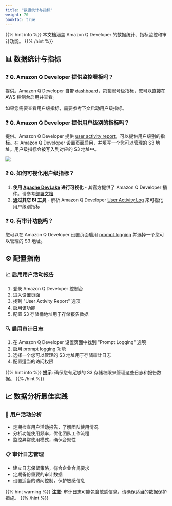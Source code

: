 ```yaml
---
title: "数据统计与指标"
weight: 70
bookToc: true
---
```


{{% hint info %}}
本文档涵盖 Amazon Q Developer 的数据统计、指标监控和审计功能。
{{% /hint %}}

## **📊 数据统计与指标**

### **❓ Q. Amazon Q Developer 提供监控看板吗？**

提供。Amazon Q Developer 自带 [dashboard](https://docs.aws.amazon.com/amazonq/latest/qdeveloper-ug/dashboard.html)，包含账号级指标，您可以直接在 AWS 控制台启用并查看。

如果您需要查看用户级指标，需要参考下文启动用户级指标。

### **❓ Q. Amazon Q Developer 提供用户级别的指标吗？**

提供。Amazon Q Developer 提供 [user activity report](https://docs.aws.amazon.com/amazonq/latest/qdeveloper-ug/user-activity-metrics.html)，可以提供用户级别的指标。在 Amazon Q Developer 设置页面启用，并填写一个您可以管理的 S3 地址。用户级指标会被写入到对应的 S3 地址中。

![](/book-of-kiro/images/q_dev/user_activity_report.png)

### **❓ Q. 如何可视化用户级指标？**

1. **使用 [Apache DevLake](https://devlake.apache.org/) 进行可视化** - 其官方提供了 Amazon Q Developer 插件。请参考[部署文档](https://amzn-chn.feishu.cn/docx/VkD7dXLq2oXEM5xz48qcUBmPnlh)
2. **通过其它 BI 工具** - 解析 Amazon Q Developer [User Activity Log](https://docs.aws.amazon.com/amazonq/latest/qdeveloper-ug/q-admin-user-telemetry.html) 来可视化用户级别指标

### **❓ Q. 有审计功能吗？**

您可以在 Amazon Q Developer 设置页面启用 [prompt logging](https://docs.aws.amazon.com/amazonq/latest/qdeveloper-ug/q-admin-prompt-logging.html) 并选择一个您可以管理的 S3 地址。

## **⚙️ 配置指南**

### **📈 启用用户活动报告**

1. 登录 Amazon Q Developer 控制台
2. 进入设置页面
3. 找到 "User Activity Report" 选项
4. 启用该功能
5. 配置 S3 存储桶地址用于存储报告数据

### **🔍 启用审计日志**

1. 在 Amazon Q Developer 设置页面中找到 "Prompt Logging" 选项
2. 启用 prompt logging 功能
3. 选择一个您可以管理的 S3 地址用于存储审计日志
4. 配置适当的访问权限

{{% hint info %}}
**提示**: 确保您有足够的 S3 存储权限来管理这些日志和报告数据。
{{% /hint %}}

## **📈 数据分析最佳实践**

### **👥 用户活动分析**

- 定期检查用户活动报告，了解团队使用情况
- 分析功能使用频率，优化团队工作流程
- 监控异常使用模式，确保合规性

### **📋 审计日志管理**

- 建立日志保留策略，符合企业合规要求
- 定期备份重要的审计数据
- 设置适当的访问控制，保护敏感信息

{{% hint warning %}}
**注意**: 审计日志可能包含敏感信息，请确保适当的数据保护措施。
{{% /hint %}}
